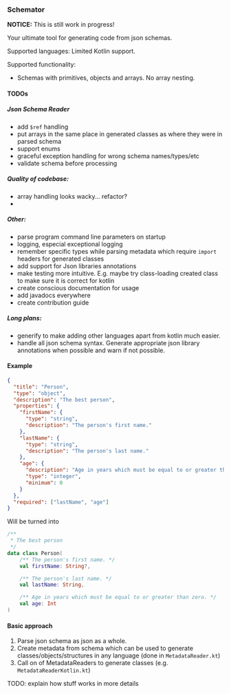 ### Schemator

**NOTICE:** This is still work in progress!

Your ultimate tool for generating code from json schemas. 

Supported languages: Limited Kotlin support.

Supported functionality:
- Schemas with primitives, objects and arrays. No array nesting. 

#### TODOs

##### Json Schema Reader
 
- add `$ref` handling
- put arrays in the same place in generated classes as where they were in parsed schema
- support enums
- graceful exception handling for wrong schema names/types/etc
- validate schema before processing

##### Quality of codebase:
- array handling looks wacky... refactor?
- 

##### Other:
- parse program command line parameters on startup
- logging, especial exceptional logging 
- remember specific types while parsing metadata which require `import` headers for generated classes
- add support for Json libraries annotations
- make testing more intuitive. E.g. maybe try class-loading created class to make sure it is correct for kotlin
- create conscious documentation for usage
- add javadocs everywhere
- create contribution guide

##### Long plans: 
- generify to make adding other languages apart from kotlin much easier.
- handle all json schema syntax. Generate appropriate json library annotations when possible and warn if not possible.


#### Example

```json
{
  "title": "Person",
  "type": "object",
  "description": "The best person",
  "properties": {
    "firstName": {
      "type": "string",
      "description": "The person's first name."
    },
    "lastName": {
      "type": "string",
      "description": "The person's last name."
    },
    "age": {
      "description": "Age in years which must be equal to or greater than zero.",
      "type": "integer",
      "minimum": 0
    }
  },
  "required": ["lastName", "age"]
}
```

Will be turned into 

```kotlin
/**
 * The best person
 */
data class Person(
    /** The person's first name. */
    val firstName: String?,

    /** The person's last name. */
    val lastName: String,

    /** Age in years which must be equal to or greater than zero. */
    val age: Int
)
```

#### Basic approach

1. Parse json schema as json as a whole.
2. Create metadata from schema which can be used to generate classes/objects/structures in any language (done in `MetadataReader.kt`)
3. Call on of MetadataReaders to generate classes (e.g. `MetadataReaderKotlin.kt`)

TODO: explain how stuff works in more details 

